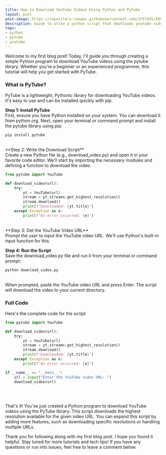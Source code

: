 ```yaml
---
title: How to Download YouTube Videos Using Python and PyTube
layout: post
post-image: https://repository-images.githubusercontent.com/3757435/589b0580-62e8-11e9-82b3-ab4b3fe50e60
description: Guide to write a python script that downloads youtube videos and audio
tags:
- python
- pytube
- youtube
---
```


Welcome to my first blog post! Today, I'll guide you through creating a simple Python program to download YouTube videos using the pytube library. Whether you're a beginner or an experienced programmer, this tutorial will help you get started with PyTube.

### What is PyTube?
PyTube is a lightweight, Pythonic library for downloading YouTube videos. It's easy to use and can be installed quickly with pip.<br>

**Step 1: Install PyTube**<br>
First, ensure you have Python installed on your system. You can download it from python.org. Next, open your terminal or command prompt and install the pytube library using pip:

```python
pip install pytube 
```
<br>
**Step 2: Write the Download Script**<br>
Create a new Python file (e.g., download_video.py) and open it in your favorite code editor. We'll start by importing the necessary modules and defining a function to download the video.

```python
from pytube import YouTube

def download_video(url):
    try:
        yt = YouTube(url)
        stream = yt.streams.get_highest_resolution()
        stream.download()
        print(f"Downloaded: {yt.title}")
    except Exception as e:
        print(f"An error occurred: {e}")
```
<br>
**Step 3: Get the YouTube Video URL**<br>
Prompt the user to input the YouTube video URL. We'll use Python's built-in input function for this.<br>

**Step 4: Run the Script**<br>
Save the download_video.py file and run it from your terminal or command prompt:<br>

```python
python download_video.py
```
<br>
When prompted, paste the YouTube video URL and press Enter. The script will download the video to your current directory.<br>

### Full Code

Here's the complete code for the script:<br>

```python
from pytube import YouTube

def download_video(url):
    try:
        yt = YouTube(url)
        stream = yt.streams.get_highest_resolution()
        stream.download()
        print(f"Downloaded: {yt.title}")
    except Exception as e:
        print(f"An error occurred: {e}")

if __name__ == "__main__":
    url = input("Enter the YouTube video URL: ")
    download_video(url)
```
<br>
<br>

That's it! You've just created a Python program to download YouTube videos using the PyTube library. This script downloads the highest resolution available for the given video URL. You can expand this script by adding more features, such as downloading specific resolutions or handling multiple URLs.<br>

Thank you for following along with my first blog post. I hope you found it helpful. Stay tuned for more tutorials and tech tips! If you have any questions or run into issues, feel free to leave a comment below.<br>